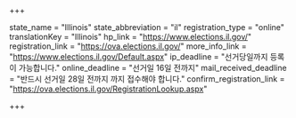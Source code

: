 +++

state_name = "Illinois"
state_abbreviation = "il"
registration_type = "online"
translationKey = "Illinois"
hp_link = "https://www.elections.il.gov/"
registration_link = "https://ova.elections.il.gov/"
more_info_link = "https://www.elections.il.gov/Default.aspx"
ip_deadline = "선거당일까지 등록이 가능합니다."
online_deadline = "선거일 16일 전까지"
mail_received_deadline = "반드시 선거일 28일 전까지 까지 접수해야 합니다."
confirm_registration_link = "https://ova.elections.il.gov/RegistrationLookup.aspx"

+++